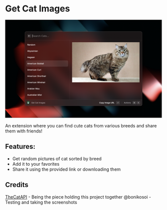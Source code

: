 # Get Cat Images

![](/metadata/image.png)

An extension where you can find cute cats from various breeds and share them with friends!


## Features:
- Get random pictures of cat sorted by breed
- Add it to your favorites
- Share it using the provided link or downloading them

## Credits
[TheCatAPI](https://thecatapi.com/) - Being the piece holding this project together
@bonikosoi - Testing and taking the screenshots